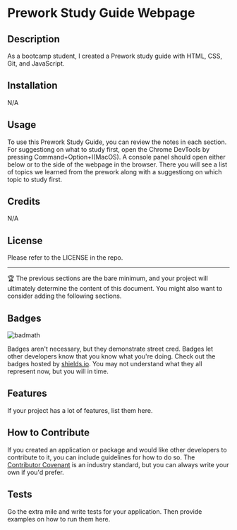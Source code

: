 # Prework Study Guide Webpage

## Description

As a bootcamp student, I created a Prework study guide with HTML, CSS, Git, and JavaScript.

## Installation

N/A

## Usage

To use this Prework Study Guide, you can review the notes in each section. For suggestiong on what to study first, open the Chrome DevTools by pressing Command+Option+I(MacOS). A console panel should open either below or to the side of the webpage in the browser. There you will see a list of topics we learned from the prework along with a suggestiong on which topic to study first.


## Credits

N/A

## License

Please refer to the LICENSE in the repo.

---

🏆 The previous sections are the bare minimum, and your project will ultimately determine the content of this document. You might also want to consider adding the following sections.

## Badges

![badmath](https://img.shields.io/github/languages/top/nielsenjared/badmath)

Badges aren't necessary, but they demonstrate street cred. Badges let other developers know that you know what you're doing. Check out the badges hosted by [shields.io](https://shields.io/). You may not understand what they all represent now, but you will in time.

## Features

If your project has a lot of features, list them here.

## How to Contribute

If you created an application or package and would like other developers to contribute to it, you can include guidelines for how to do so. The [Contributor Covenant](https://www.contributor-covenant.org/) is an industry standard, but you can always write your own if you'd prefer.

## Tests

Go the extra mile and write tests for your application. Then provide examples on how to run them here.